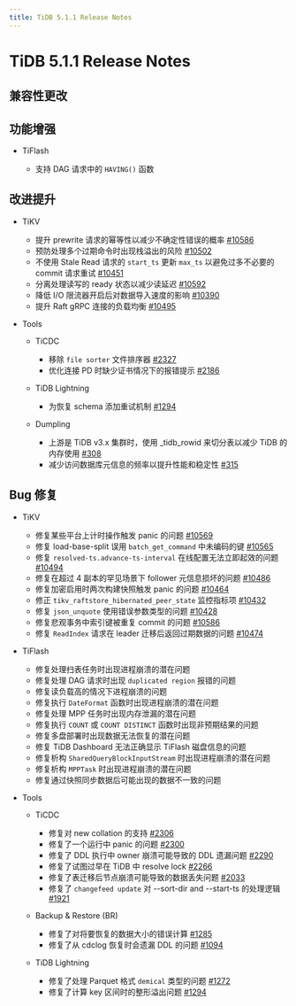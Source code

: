 ```yaml
---
title: TiDB 5.1.1 Release Notes
---
```


# TiDB 5.1.1 Release Notes

## 兼容性更改

## 功能增强

+ TiFlash

    - 支持 DAG 请求中的 `HAVING()` 函数

## 改进提升

+ TiKV

    - 提升 prewrite 请求的幂等性以减少不确定性错误的概率 [#10586](https://github.com/tikv/tikv/pull/10586)
    - 预防处理多个过期命令时出现栈溢出的风险 [#10502](https://github.com/tikv/tikv/pull/10502)
    - 不使用 Stale Read 请求的 `start_ts` 更新 `max_ts` 以避免过多不必要的 commit 请求重试 [#10451](https://github.com/tikv/tikv/pull/10451)
    - 分离处理读写的 ready 状态以减少读延迟 [#10592](https://github.com/tikv/tikv/pull/10592)
    - 降低 I/O 限流器开启后对数据导入速度的影响 [#10390](https://github.com/tikv/tikv/pull/10390)
    - 提升 Raft gRPC 连接的负载均衡 [#10495](https://github.com/tikv/tikv/pull/10495)

+ Tools

    + TiCDC

        - 移除 `file sorter` 文件排序器 [#2327](https://github.com/pingcap/ticdc/pull/2327)
        - 优化连接 PD 时缺少证书情况下的报错提示 [#2186](https://github.com/pingcap/ticdc/pull/2186)

    + TiDB Lightning

        - 为恢复 schema 添加重试机制 [#1294](https://github.com/pingcap/br/pull/1294)

    + Dumpling

        - 上游是 TiDB v3.x 集群时，使用 _tidb_rowid 来切分表以减少 TiDB 的内存使用 [#308](https://github.com/pingcap/dumpling/pull/308)
        - 减少访问数据库元信息的频率以提升性能和稳定性 [#315](https://github.com/pingcap/dumpling/pull/315)

## Bug 修复

+ TiKV

    - 修复某些平台上计时操作触发 panic 的问题 [#10569](https://github.com/tikv/tikv/pull/10569)
    - 修复 load-base-split 误用 `batch_get_command` 中未编码的键 [#10565](https://github.com/tikv/tikv/pull/10565)
    - 修复 `resolved-ts.advance-ts-interval` 在线配置无法立即起效的问题 [#10494](https://github.com/tikv/tikv/pull/10494)
    - 修复在超过 4 副本的罕见场景下 follower 元信息损坏的问题 [#10486](https://github.com/tikv/tikv/pull/10486)
    - 修复加密启用时两次构建快照触发 panic 的问题 [#10464](https://github.com/tikv/tikv/pull/10464)
    - 修正 `tikv_raftstore_hibernated_peer_state` 监控指标项 [#10432](https://github.com/tikv/tikv/pull/10432)
    - 修复 `json_unquote` 使用错误参数类型的问题 [#10428](https://github.com/tikv/tikv/pull/10428)
    - 修复悲观事务中索引键被重复 commit 的问题 [#10586](https://github.com/tikv/tikv/pull/10586)
    - 修复 `ReadIndex` 请求在 leader 迁移后返回过期数据的问题 [#10474](https://github.com/tikv/tikv/pull/10474)

+ TiFlash

    - 修复处理扫表任务时出现进程崩溃的潜在问题
    - 修复处理 DAG 请求时出现  `duplicated region` 报错的问题
    - 修复读负载高的情况下进程崩溃的问题
    - 修复执行 `DateFormat` 函数时出现进程崩溃的潜在问题
    - 修复处理 MPP 任务时出现内存泄漏的潜在问题
    - 修复执行 `COUNT` 或 `COUNT DISTINCT` 函数时出现非预期结果的问题
    - 修复多盘部署时出现数据无法恢复的潜在问题
    - 修复 TiDB Dashboard 无法正确显示 TiFlash 磁盘信息的问题
    - 修复析构 `SharedQueryBlockInputStream` 时出现进程崩溃的潜在问题
    - 修复析构 `MPPTask` 时出现进程崩溃的潜在问题
    - 修复通过快照同步数据后可能出现的数据不一致的问题

+ Tools

    + TiCDC

        - 修复对 new collation 的支持 [#2306](https://github.com/pingcap/ticdc/pull/2306)
        - 修复了一个运行中 panic 的问题 [#2300](https://github.com/pingcap/ticdc/pull/2300)
        - 修复了 DDL 执行中 owner 崩溃可能导致的 DDL 遗漏问题 [#2290](https://github.com/pingcap/ticdc/pull/2290)
        - 修复了试图过早在 TiDB 中 resolve lock [#2266](https://github.com/pingcap/ticdc/pull/2266)
        - 修复了表迁移后节点崩溃可能导致的数据丢失问题 [#2033](https://github.com/pingcap/ticdc/pull/2033)
        - 修复了 `changefeed update` 对 --sort-dir and --start-ts 的处理逻辑 [#1921](https://github.com/pingcap/ticdc/pull/1921)

    + Backup & Restore (BR)

        - 修复了对将要恢复的数据大小的错误计算 [#1285](https://github.com/pingcap/br/pull/1285)
        - 修复了从 cdclog 恢复时会遗漏 DDL 的问题 [#1094](https://github.com/pingcap/br/pull/1094)

    + TiDB Lightning

        - 修复了处理 Parquet 格式 `demical` 类型的问题 [#1272](https://github.com/pingcap/br/pull/1272)
        - 修复了计算 key 区间时的整形溢出问题 [#1294](https://github.com/pingcap/br/pull/1294)
